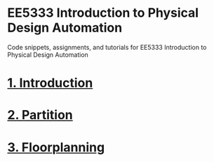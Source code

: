# EE5333 Introduction to Physical Design Automation

Code snippets, assignments, and tutorials for EE5333 Introduction to Physical Design Automation

# [1. Introduction](intro)
# [2. Partition](part)
# [3. Floorplanning](fp)

